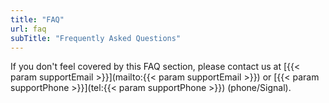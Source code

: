 ```yaml
---
title: "FAQ"
url: faq
subTitle: "Frequently Asked Questions"
---
```

If you don't feel covered by this FAQ section,
please contact us at [{{< param supportEmail >}}](mailto:{{< param supportEmail >}})
or [{{< param supportPhone >}}](tel:{{< param supportPhone >}}) (phone/Signal).
